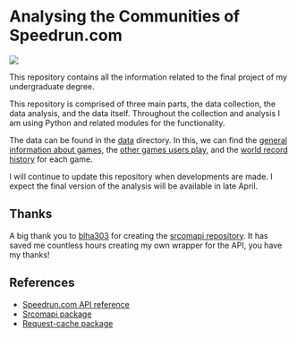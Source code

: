 # Analysing the Communities of Speedrun.com

![](https://www.speedrun.com/images/logo-white.png)

This repository contains all the information related to the final project of my undergraduate degree. 

This repository is comprised of three main parts, the data collection, the data analysis, and the data itself. Throughout the collection and analysis I am using Python and related modules for the functionality. 

The data can be found in the [data](/data) directory. In this, we can find the [general information about games](/data/games_information), the [other games users play](/data/related_games), and the [world record history](/data/world_record_history) for each game.

I will continue to update this repository when developments are made. I expect the final version of the analysis will be available in late April.

## Thanks

A big thank you to [blha303](https://github.com/blha303) for creating the [srcomapi repository](https://github.com/blha303/srcomapi). It has saved me countless hours creating my own wrapper for the API, you have my thanks!

## References

 * [Speedrun.com API reference](https://github.com/speedruncomorg)
 * [Srcomapi package](https://github.com/blha303/srcomapi)
 * [Request-cache package](https://github.com/requests-cache/requests-cache)
